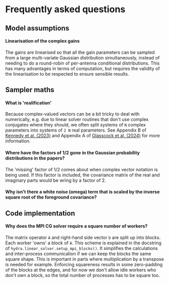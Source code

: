 # Frequently asked questions

## Model assumptions

#### Linearisation of the complex gains
The gains are linearised so that all the gain parameters can be sampled from a large multi-variate Gaussian 
distribution simultaneously, instead of needing to do a round-robin of per-antenna conditional distributions. 
This has many advantages in terms of computation, but requires the validity of the linearisation to be 
respected to ensure sensible results.

## Sampler maths

#### What is 'realification'
Because complex-valued vectors can be a bit tricky to deal with numerically, e.g. due to linear solver routines 
that don't use complex conjugates where they should, we often split systems of `N` complex parameters into 
systems of `2 N` real parameters. See Appendix B of [Kennedy et al. (2023)](https://doi.org/10.3847/1538-4365/acc324) 
and Appendix A of [Glasscock et al. (2024)](https://arxiv.org/abs/2403.13766) for more information.

#### Where have the factors of 1/2 gone in the Gaussian probability distributions in the papers?
The 'missing' factor of 1/2 comes about when complex vector notation is being used. If this factor is included, the 
covariance matrix of the real and imaginary parts would be wring by a factor of 2. 

#### Why isn't there a white noise (omega) term that is scaled by the inverse square root of the foreground covariance?

## Code implementation

#### Why does the MPI CG solver require a square number of workers?
The matrix operator `A` and right-hand side vector `b` are split up into blocks. Each worker 'owns' a block of `A`. 
This scheme is explained in the docstring of `hydra.linear_solver.setup_mpi_blocks()`. It simplifies the 
calculations and inter-process communication if we can keep the blocks the same square shape. This is important in 
parts where multiplication by a transpose is needed for example. Enforcing squareness results in some zero-padding 
of the blocks at the edges, and for now we don't allow idle workers who don't own a block, so the total number of 
processes has to be square too.
